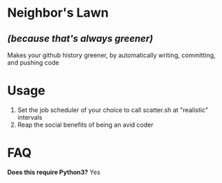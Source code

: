  # Neighbor's Lawn
 ## *(because that's always greener)*
 Makes your github history greener, by automatically writing, committing, and pushing code

 # Usage
 1. Set the job scheduler of your choice to call scatter.sh at "realistic" intervals
 2. Reap the social benefits of being an avid coder

 # FAQ

 **Does this require Python3?**
 Yes
